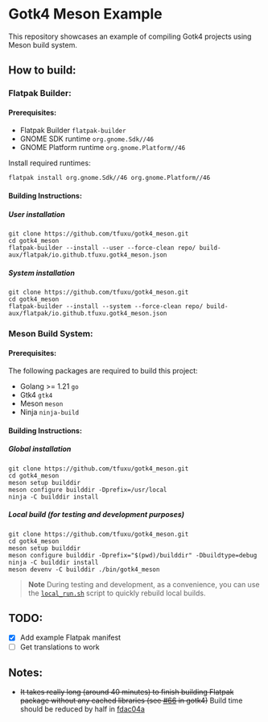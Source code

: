 # Gotk4 Meson Example
This repository showcases an example of compiling Gotk4 projects using Meson build system.

## How to build:

### Flatpak Builder:

#### Prerequisites:

- Flatpak Builder `flatpak-builder`
- GNOME SDK runtime `org.gnome.Sdk//46`
- GNOME Platform runtime `org.gnome.Platform//46`

Install required runtimes:
```shell
flatpak install org.gnome.Sdk//46 org.gnome.Platform//46
```

#### Building Instructions:

##### User installation
```shell
git clone https://github.com/tfuxu/gotk4_meson.git
cd gotk4_meson
flatpak-builder --install --user --force-clean repo/ build-aux/flatpak/io.github.tfuxu.gotk4_meson.json
```

##### System installation
```shell
git clone https://github.com/tfuxu/gotk4_meson.git
cd gotk4_meson
flatpak-builder --install --system --force-clean repo/ build-aux/flatpak/io.github.tfuxu.gotk4_meson.json
```

### Meson Build System:

#### Prerequisites:

The following packages are required to build this project:

- Golang >= 1.21 `go`
- Gtk4 `gtk4`
- Meson `meson`
- Ninja `ninja-build`

#### Building Instructions:

##### Global installation

```shell
git clone https://github.com/tfuxu/gotk4_meson.git
cd gotk4_meson
meson setup builddir
meson configure builddir -Dprefix=/usr/local
ninja -C builddir install
```

##### Local build (for testing and development purposes)

```shell
git clone https://github.com/tfuxu/gotk4_meson.git
cd gotk4_meson
meson setup builddir
meson configure builddir -Dprefix="$(pwd)/builddir" -Dbuildtype=debug
ninja -C builddir install
meson devenv -C builddir ./bin/gotk4_meson
```

> **Note** 
> During testing and development, as a convenience, you can use the [`local_run.sh`](./local_run.sh) script to quickly rebuild local builds.

## TODO:
- [x] Add example Flatpak manifest
- [ ] Get translations to work

## Notes:
- ~~It takes really long (around 40 minutes) to finish building Flatpak package without any cached libraries (see [#66](https://github.com/diamondburned/gotk4/issues/66) in gotk4)~~ Build time should be reduced by half in [fdac04a](https://github.com/tfuxu/gotk4_meson/commit/fdac04a7b26afb57ed8d3295d645522a46037591)
